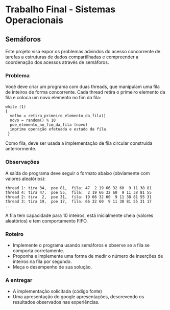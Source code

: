 # Trabalho Final - Sistemas Operacionais

## Semáforos
Este projeto visa expor os problemas advindos do acesso concorrente de tarefas a estruturas de dados compartilhadas e compreender a coordenação dos acessos através de semáforos.

### Problema
Você deve criar um programa com duas threads, que manipulam uma fila de inteiros de forma concorrente. Cada thread retira o primeiro elemento da fila e coloca um novo elemento no fim da fila:
```
while (1)
{
  velho = retira_primeiro_elemento_da_fila()
  novo = random() % 10
  poe_elemento_no_fim_da_fila (novo)
  imprime operação efetuada e estado da fila
 }
```
Como fila, deve ser usada a implementação de fila circular construída anteriormente.

### Observações
A saída do programa deve seguir o formato abaixo (obviamente com valores aleatórios):
```
thread 1: tira 34,  poe 81,  fila: 47  2 19 66 32 60  9 11 38 81
thread 4: tira 47,  poe 55,  fila:  2 19 66 32 60  9 11 38 81 55
thread 2: tira  2,  poe 31,  fila: 19 66 32 60  9 11 38 81 55 31
thread 3: tira 19,  poe 17,  fila: 66 32 60  9 11 38 81 55 31 17
...
```
A fila tem capacidade para 10 inteiros, está inicialmente cheia (valores aleatórios) e tem comportamento FIFO.

### Roteiro
- Implemente o programa usando semáforos e observe se a fila se comporta corretamente.
- Proponha e implemente uma forma de medir o número de inserções de inteiros na fila por segundo.
- Meça o desempenho de sua solução.

### A entregar
- A implementação solicitada (código fonte)
- Uma apresentação do google apresentações, descrevendo os resultados observados nas experiências.
